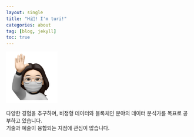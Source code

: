 ```yaml
---
layout: single
title: "Hi👋! I'm turi!"
categories: about
tag: [blog, jekyll]
toc: true
---
```


<img src="../images/2021-11-03-first/author-logo.png" alt="author-logo" style="zoom: 33%;" />

다양한 경험을 추구하며,
비정형 데이터와 블록체인 분야의 데이터 분석가를 목표로 공부하고 있습니다.  
기술과 예술이 융합되는 지점에 관심이 많습니다.

